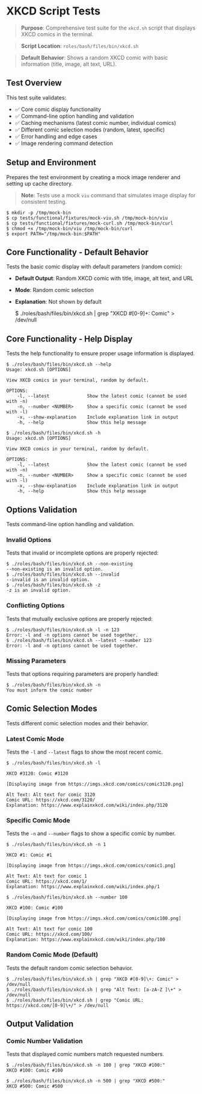 # XKCD Script Tests

> **Purpose**: Comprehensive test suite for the `xkcd.sh` script that displays XKCD comics in the terminal.

> **Script Location**: `roles/bash/files/bin/xkcd.sh`

> **Default Behavior**: Shows a random XKCD comic with basic information (title, image, alt text, URL).

## Test Overview

This test suite validates:
- ✅ Core comic display functionality
- ✅ Command-line option handling and validation
- ✅ Caching mechanisms (latest comic number, individual comics)
- ✅ Different comic selection modes (random, latest, specific)
- ✅ Error handling and edge cases
- ✅ Image rendering command detection

## Setup and Environment

Prepares the test environment by creating a mock image renderer and setting up cache directory.

> **Note**: Tests use a mock `viu` command that simulates image display for consistent testing.

	$ mkdir -p /tmp/mock-bin
	$ cp tests/functional/fixtures/mock-viu.sh /tmp/mock-bin/viu
	$ cp tests/functional/fixtures/mock-curl.sh /tmp/mock-bin/curl
	$ chmod +x /tmp/mock-bin/viu /tmp/mock-bin/curl
	$ export PATH="/tmp/mock-bin:$PATH"

## Core Functionality - Default Behavior

Tests the basic comic display with default parameters (random comic):
- **Default Output**: Random XKCD comic with title, image, alt text, and URL
- **Mode**: Random comic selection
- **Explanation**: Not shown by default

	$ ./roles/bash/files/bin/xkcd.sh | grep "XKCD #[0-9]\+: Comic" > /dev/null

## Core Functionality - Help Display

Tests the help functionality to ensure proper usage information is displayed.

	$ ./roles/bash/files/bin/xkcd.sh --help
	Usage: xkcd.sh [OPTIONS]
	
	View XKCD comics in your terminal, random by default.
	
	OPTIONS:
	    -l, --latest              Show the latest comic (cannot be used with -n)
	    -n, --number <NUMBER>     Show a specific comic (cannot be used with -l)
	    -x, --show-explanation    Include explanation link in output
	    -h, --help                Show this help message
	
	$ ./roles/bash/files/bin/xkcd.sh -h
	Usage: xkcd.sh [OPTIONS]
	
	View XKCD comics in your terminal, random by default.
	
	OPTIONS:
	    -l, --latest              Show the latest comic (cannot be used with -n)
	    -n, --number <NUMBER>     Show a specific comic (cannot be used with -l)
	    -x, --show-explanation    Include explanation link in output
	    -h, --help                Show this help message
	
## Options Validation

Tests command-line option handling and validation.

### Invalid Options
Tests that invalid or incomplete options are properly rejected:

	$ ./roles/bash/files/bin/xkcd.sh --non-existing
	--non-existing is an invalid option.
	$ ./roles/bash/files/bin/xkcd.sh --invalid
	--invalid is an invalid option.
	$ ./roles/bash/files/bin/xkcd.sh -z
	-z is an invalid option.

### Conflicting Options
Tests that mutually exclusive options are properly rejected:

	$ ./roles/bash/files/bin/xkcd.sh -l -n 123
	Error: -l and -n options cannot be used together.
	$ ./roles/bash/files/bin/xkcd.sh --latest --number 123
	Error: -l and -n options cannot be used together.

### Missing Parameters
Tests that options requiring parameters are properly handled:

	$ ./roles/bash/files/bin/xkcd.sh -n
	You must inform the comic number

## Comic Selection Modes

Tests different comic selection modes and their behavior.

### Latest Comic Mode

Tests the `-l` and `--latest` flags to show the most recent comic.

	$ ./roles/bash/files/bin/xkcd.sh -l
	
	XKCD #3120: Comic #3120
	
	[Displaying image from https://imgs.xkcd.com/comics/comic3120.png]
	
	Alt Text: Alt text for comic 3120
	Comic URL: https://xkcd.com/3120/
	Explanation: https://www.explainxkcd.com/wiki/index.php/3120
	
### Specific Comic Mode

Tests the `-n` and `--number` flags to show a specific comic by number.

	$ ./roles/bash/files/bin/xkcd.sh -n 1
	
	XKCD #1: Comic #1
	
	[Displaying image from https://imgs.xkcd.com/comics/comic1.png]
	
	Alt Text: Alt text for comic 1
	Comic URL: https://xkcd.com/1/
	Explanation: https://www.explainxkcd.com/wiki/index.php/1
	
	$ ./roles/bash/files/bin/xkcd.sh --number 100
	
	XKCD #100: Comic #100
	
	[Displaying image from https://imgs.xkcd.com/comics/comic100.png]
	
	Alt Text: Alt text for comic 100
	Comic URL: https://xkcd.com/100/
	Explanation: https://www.explainxkcd.com/wiki/index.php/100
	
### Random Comic Mode (Default)

Tests the default random comic selection behavior.

	$ ./roles/bash/files/bin/xkcd.sh | grep "XKCD #[0-9]\+: Comic" > /dev/null
	$ ./roles/bash/files/bin/xkcd.sh | grep "Alt Text: [a-zA-Z ]\+" > /dev/null
	$ ./roles/bash/files/bin/xkcd.sh | grep "Comic URL: https://xkcd.com/[0-9]\+/" > /dev/null

## Output Validation

### Comic Number Validation

Tests that displayed comic numbers match requested numbers.

	$ ./roles/bash/files/bin/xkcd.sh -n 100 | grep "XKCD #100:"
	XKCD #100: Comic #100

	$ ./roles/bash/files/bin/xkcd.sh -n 500 | grep "XKCD #500:"
	XKCD #500: Comic #500
